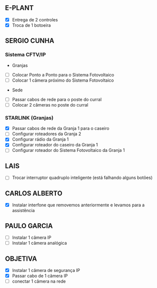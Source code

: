 ## E-PLANT

- [x] Entrega de 2 controles
- [x] Troca de 1 botoeira

## SERGIO CUNHA

### Sistema CFTV/IP

- Granjas
- [ ] Colocar Ponto a Ponto para o Sistema Fotovoltaico
- [ ] Colocar 1 câmera próximo do Sistema Fotovoltaico

- Sede
- [ ] Passar cabos de rede para o poste do curral
- [ ] Colocar 2 câmeras no poste do curral

### STARLINK (Granjas)

- [x] Passar cabos de rede da Granja 1 para o caseiro
- [ ] Configurar roteadores da Granja 2
- [x] Configurar rádio da Granja 1
- [x] Configurar roteador do caseiro da Granja 1
- [ ] Configurar roteador do Sistema Fotovoltaico da Granja 1

## LAIS

- [ ] Trocar interruptor quadruplo inteligente (está falhando alguns botões)

## CARLOS ALBERTO

- [x] Instalar interfone que removemos anteriormente e levamos para a assistência

## PAULO GARCIA

- [ ] Instalar 1 câmera IP
- [ ] Instalar 1 câmera analógica

## OBJETIVA

- [x] Instalar 1 câmera de segurança IP
- [x] Passar cabo de 1 câmera IP
- [ ] conectar 1 câmera na rede